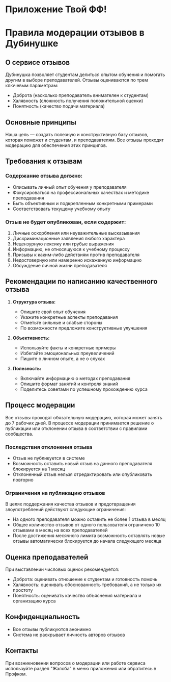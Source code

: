 # Приложение Твой ФФ!
# Правила модерации отзывов в Дубинушке

## О сервисе отзывов

Дубинушка позволяет студентам делиться опытом обучения и помогать другим в выборе преподавателей. Отзывы оцениваются по трем ключевым параметрам:
- Доброта (насколько преподаватель внимателен к студентам)
- Халявность (сложность получения положительной оценки)
- Понятность (качество подачи материала)

## Основные принципы

Наша цель — создать полезную и конструктивную базу отзывов, которая поможет и студентам, и преподавателям. Все отзывы проходят модерацию для обеспечения этих принципов.

## Требования к отзывам

### Содержание отзыва должно:
- Описывать личный опыт обучения у преподавателя
- Фокусироваться на профессиональных качествах и методике преподавания
- Быть объективным и подкрепленным конкретными примерами
- Соответствовать текущему учебному опыту

### Отзыв не будет опубликован, если содержит:
1. Личные оскорбления или неуважительные высказывания
2. Дискриминационные заявления любого характера
3. Нецензурную лексику или грубые выражения
4. Информацию, не относящуюся к учебному процессу
5. Призывы к каким-либо действиям против преподавателя
6. Недостоверную или намеренно искаженную информацию
7. Обсуждение личной жизни преподавателя

## Рекомендации по написанию качественного отзыва

1. **Структура отзыва:**
   - Опишите свой опыт обучения
   - Укажите конкретные аспекты преподавания
   - Отметьте сильные и слабые стороны
   - По возможности предложите конструктивные улучшения

2. **Объективность:**
   - Используйте факты и конкретные примеры
   - Избегайте эмоциональных преувеличений
   - Пишите о личном опыте, а не о слухах

3. **Полезность:**
   - Включайте информацию о методах преподавания
   - Опишите формат занятий и контроля знаний
   - Поделитесь советами по успешному прохождению курса

## Процесс модерации

Все отзывы проходят обязательную модерацию, которая может занять до 7 рабочих дней. В процессе модерации принимается решение о публикации или отклонении отзыва в соответствии с правилами сообщества.

### Последствия отклонения отзыва

- Отзыв не публикуется в системе
- Возможность оставить новый отзыв на данного преподавателя блокируется на 1 месяц
- Отклоненный отзыв нельзя отредактировать или опубликовать повторно

### Ограничения на публикацию отзывов

В целях поддержания качества отзывов и предотвращения злоупотреблений действуют следующие ограничения:

- На одного преподавателя можно оставить не более 1 отзыва в месяц
- Общее количество отзывов от одного пользователя ограничено 10 отзывами в месяц на всех преподавателей
- После достижения месячного лимита возможность оставлять новые отзывы автоматически блокируется до начала следующего месяца

## Оценка преподавателей

При выставлении числовых оценок рекомендуется:
- Доброта: оценивать отношение к студентам и готовность помочь
- Халявность: оценивать обоснованность требований, а не только их простоту
- Понятность: оценивать качество объяснения материала и организацию курса

## Конфиденциальность

- Все отзывы публикуются анонимно
- Система не раскрывает личность авторов отзывов

## Контакты

При возникновении вопросов о модерации или работе сервиса используйте раздел "Жалоба" в меню приложения или обратитесь в Профком.
